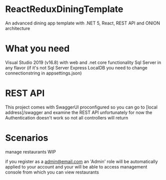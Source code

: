 # ReactReduxDiningTemplate
An advanced dining app template with .NET 5, React, REST API and ONION architecture

# What you need
Visual Studio 2019 (v16.8) with web and .net core functionality
Sql Server in any flavor (if it's not Sql Server Express LocalDB you need to change connectionstring in appsettings.json)

# REST API
This project comes with SwaggerUI proconfigured so you can go to [local address]/swagger and examine the REST API
unfortunately for now the Authentication doesn't work so not all controllers will return

# Scenarios
manage restaurants WIP

if you register as a admin@email.com an 'Admin' role will be automatically applied to your account and your will be able to access management console from which you can view restaurants
